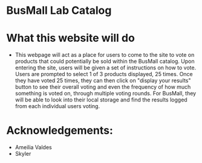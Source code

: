 # BusMall Lab Catalog

# What this website will do

- This webpage will act as a place for users to come to the site to vote on products that could potentially be sold within the BusMall catalog. Upon entering the site, users will be given a set of instructions on how to vote. Users are prompted to select 1 of 3 products displayed, 25 times. Once they have voted 25 times, they can then click on "display your results" button to see their overall voting and even the frequency of how much something is voted on, through multiple voting rounds. For BusMall, they will be able to look into their local storage and find the results logged from each individual users voting.

# Acknowledgements:

- Ameilia Valdes
- Skyler 